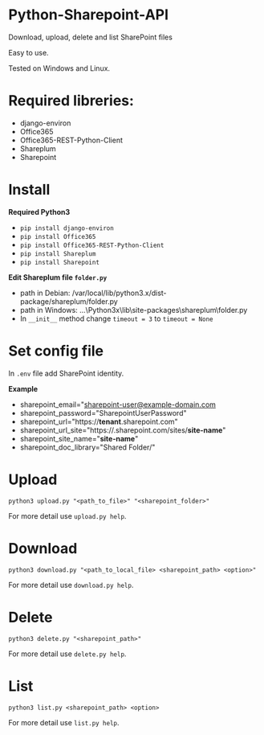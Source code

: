 # Python-Sharepoint-API
Download, upload, delete and list SharePoint files

Easy to use.

Tested on Windows and Linux.

# Required libreries:
- django-environ
- Office365
- Office365-REST-Python-Client
- Shareplum
- Sharepoint


# Install

**Required Python3**

- `pip install django-environ`
- `pip install Office365`
- `pip install Office365-REST-Python-Client`
- `pip install Shareplum`
- `pip install Sharepoint`

**Edit Shareplum file `folder.py`**
- path in Debian: /var/local/lib/python3.x/dist-package/shareplum/folder.py
- path in Windows: ...\Python3x\lib\site-packages\shareplum\folder.py
- In `__init__` method change `timeout = 3` to `timeout = None`

# Set config file

In `.env` file add SharePoint identity.

**Example**
- sharepoint_email="sharepoint-user@example-domain.com
- sharepoint_password="SharepointUserPassword"
- sharepoint_url="https://**tenant**.sharepoint.com"
- sharepoint_url_site="https://<tenant>.sharepoint.com/sites/**site-name**"
- sharepoint_site_name="**site-name**"
- sharepoint_doc_library="Shared Folder/"
  
 # Upload
  
  `python3 upload.py "<path_to_file>" "<sharepoint_folder>"`
   
  For more detail use `upload.py help`.
  
  # Download
  
  `python3 download.py "<path_to_local_file> <sharepoint_path> <option>"`
  
  For more detail use `download.py help`.
  
  # Delete
  
  `python3 delete.py "<sharepoint_path>"`
  
  For more detail use `delete.py help`.
  
  # List
  
  `python3 list.py <sharepoint_path> <option>`
  
  For more detail use `list.py help`.
  
